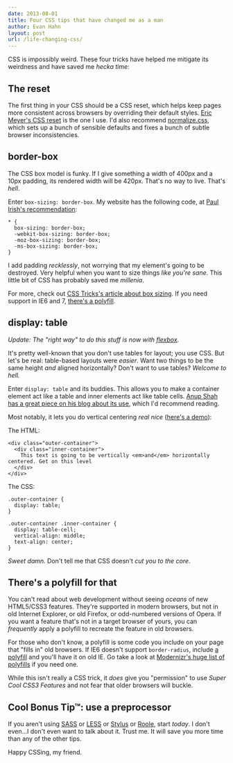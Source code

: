 ```yaml
---
date: 2013-08-01
title: Four CSS tips that have changed me as a man
author: Evan Hahn
layout: post
url: /life-changing-css/
---
```


CSS is impossibly weird. These four tricks have helped me mitigate its weirdness and have saved me _hecka time_:

## The reset

The first thing in your CSS should be a CSS reset, which helps keep pages more consistent across browsers by overriding their default styles. [Eric Meyer's CSS reset](http://meyerweb.com/eric/tools/css/reset/) is the one I use. I'd also recommend [normalize.css](http://necolas.github.io/normalize.css/), which sets up a bunch of sensible defaults and fixes a bunch of subtle browser inconsistencies.

## border-box

The CSS box model is funky. If I give something a width of 400px and a 10px padding, its rendered width will be 420px. That's no way to live. That's _hell_.

Enter `box-sizing: border-box`. My website has the following code, at [Paul Irish's recommendation](http://www.paulirish.com/2012/box-sizing-border-box-ftw/):

    * {
      box-sizing: border-box;
      -webkit-box-sizing: border-box;
      -moz-box-sizing: border-box;
      -ms-box-sizing: border-box;
    }

I add padding _recklessly_, not worrying that my element's going to be destroyed. Very helpful when you want to size things _like you're sane_. This little bit of CSS has probably saved me _millenia_.

For more, check out [CSS Tricks's article about box sizing](http://css-tricks.com/box-sizing/). If you need support in IE6 and 7, [there's a polyfill](https://github.com/Schepp/box-sizing-polyfill).

## display: table

_Update: The "right way" to do this stuff is now with [flexbox](https://css-tricks.com/snippets/css/a-guide-to-flexbox/)._

It's pretty well-known that you don't use tables for layout; you use CSS. But let's be real: table-based layouts were _easier_. Want two things to be the same height _and_ aligned horizontally? Don't want to use tables? _Welcome to hell._

Enter `display: table` and its buddies. This allows you to make a container element act like a table and inner elements act like table cells. [Anup Shah has a great piece on his blog about its use](http://www.onenaught.com/posts/201/use-css-displaytable-for-layout), which I'd recommend reading.

Most notably, it lets you do vertical centering _real nice_ ([here's a demo](http://dabblet.com/gist/6107450)):

The HTML:

    <div class="outer-container">
      <div class="inner-container">
        This text is going to be vertically <em>and</em> horizontally centered. Get on this level
      </div>
    </div>

The CSS:

    .outer-container {
      display: table;
    }

    .outer-container .inner-container {
      display: table-cell;
      vertical-align: middle;
      text-align: center;
    }

_Sweet damn._ Don't tell me that CSS doesn't _cut you to the core_.

## There's a polyfill for that

You can't read about web development without seeing _oceans_ of new HTML5/CSS3 features. They're supported in modern browsers, but not in old Internet Explorer, or old Firefox, or odd-numbered versions of Opera. If you want a feature that's not in a target browser of yours, you can _frequently_ apply a polyfill to recreate the feature in old browsers.

For those who don't know, a polyfill is some code you include on your page that "fills in" old browsers. If IE6 doesn't support `border-radius`, include [a polyfill](http://css3pie.com/) and you'll have it on old IE. Go take a look at [Modernizr's huge list of polyfills](https://github.com/Modernizr/Modernizr/wiki/HTML5-Cross-Browser-Polyfills) if you need one.

While this isn't really a CSS trick, it _does_ give you "permission" to use _Super Cool CSS3 Features_ and not fear that older browsers will buckle.

## Cool Bonus Tip™: use a preprocessor

If you aren't using [SASS](http://sass-lang.com/) or [LESS](http://lesscss.org/) or [Stylus](http://learnboost.github.io/stylus/) or [Roole](http://roole.org/), start _today_. I don't even...I don't even want to talk about it. Trust me. It will save you more time than any of the other tips.

Happy CSSing, my friend.
